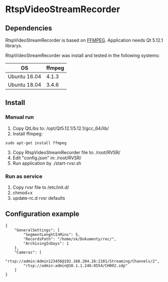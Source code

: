 # RtspVideoStreamRecorder


## Dependencies
RtspVideoStreamRecorder is based on [FFMPEG](https://ffmpeg.org/). Application needs Qt 5.12.1 librarys. 

RtspVideoStreamRecorder was install and tested in the following systems:

| OS           | ffmpeg |
|--------------|--------|
| Ubuntu 16.04 | 4.1.3  |
| Ubuntu 18.04 | 3.4.6  | 

## Install
### Manual run
1. Copy QtLibs to: /opt/Qt5.12.1/5.12.1/gcc_64/lib/
2. Install ffmpeg:
```shell
sudo apt-get install ffmpeg
```
3. Copy RtspVideoStreamRecorder file to: /root/RVSR/
4. Edit "config.json" in: /root/RVSR/
5. Run application by ./start-rvsr.sh

### Run as service
1. Copy rvsr file to /etc/init.d/
2. chmod+x
3. update-rc.d rvsr defaults

## Configuration example
```shell
{
	"GeneralSettings": {
		"SegmentLenghtInMins": 5,
		"RecordsPath": "/home/sk/Dokumenty/rec/",
		"ArchivingInDays": 1
	},
	"Cameras": [
		"rtsp://admin:Admin123456@192.168.204.26:2101/Streaming/Channels/2",
		"rtsp://admin:admin@10.1.1.246:8554/CH002.sdp"
	]
}
```









